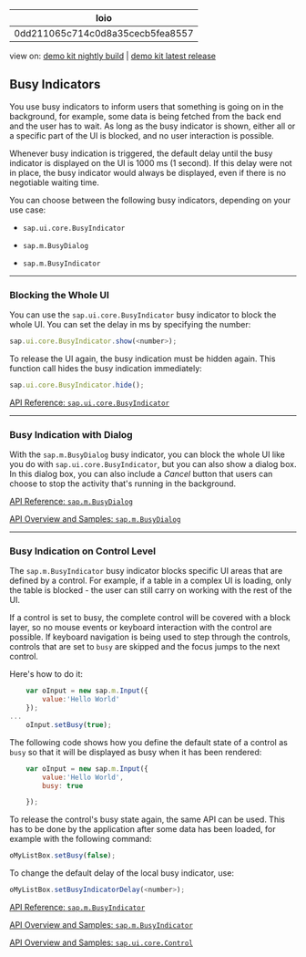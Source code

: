 <!-- loio0dd211065c714c0d8a35cecb5fea8557 -->

| loio |
| -----|
| 0dd211065c714c0d8a35cecb5fea8557 |

<div id="loio">

view on: [demo kit nightly build](https://openui5nightly.hana.ondemand.com/#/topic/0dd211065c714c0d8a35cecb5fea8557) | [demo kit latest release](https://openui5.hana.ondemand.com/#/topic/0dd211065c714c0d8a35cecb5fea8557)</div>

## Busy Indicators

You use busy indicators to inform users that something is going on in the background, for example, some data is being fetched from the back end and the user has to wait. As long as the busy indicator is shown, either all or a specific part of the UI is blocked, and no user interaction is possible.

Whenever busy indication is triggered, the default delay until the busy indicator is displayed on the UI is 1000 ms \(1 second\). If this delay were not in place, the busy indicator would always be displayed, even if there is no negotiable waiting time.

You can choose between the following busy indicators, depending on your use case:

-   `sap.ui.core.BusyIndicator`

-   `sap.m.BusyDialog`

-   `sap.m.BusyIndicator`


***

### Blocking the Whole UI

You can use the `sap.ui.core.BusyIndicator` busy indicator to block the whole UI. You can set the delay in ms by specifying the number:

```js
sap.ui.core.BusyIndicator.show(<number>);
```

To release the UI again, the busy indication must be hidden again. This function call hides the busy indication immediately:

```js
sap.ui.core.BusyIndicator.hide();
```

[API Reference: `sap.ui.core.BusyIndicator`](https://openui5.hana.ondemand.com/#docs/api/symbols/sap.ui.core.BusyIndicator.html)

***

### Busy Indication with Dialog

With the `sap.m.BusyDialog` busy indicator, you can block the whole UI like you do with `sap.ui.core.BusyIndicator`, but you can also show a dialog box. In this dialog box, you can also include a *Cancel* button that users can choose to stop the activity that's running in the background.

[API Reference: `sap.m.BusyDialog`](https://openui5.hana.ondemand.com/#docs/api/symbols/sap.m.BusyDialog.html)

[API Overview and Samples: `sap.m.BusyDialog`](https://openui5.hana.ondemand.com/explored.html#/entity/sap.m.BusyDialog/samples)

***

### Busy Indication on Control Level

The `sap.m.BusyIndicator` busy indicator blocks specific UI areas that are defined by a control. For example, if a table in a complex UI is loading, only the table is blocked - the user can still carry on working with the rest of the UI.

If a control is set to busy, the complete control will be covered with a block layer, so no mouse events or keyboard interaction with the control are possible. If keyboard navigation is being used to step through the controls, controls that are set to `busy` are skipped and the focus jumps to the next control.

Here's how to do it:

```js
	var oInput = new sap.m.Input({
		value:'Hello World'
	});
...
	oInput.setBusy(true);

```

The following code shows how you define the default state of a control as `busy` so that it will be displayed as busy when it has been rendered:

```js
	var oInput = new sap.m.Input({
		value:'Hello World',
		busy: true

	});

```

To release the control's busy state again, the same API can be used. This has to be done by the application after some data has been loaded, for example with the following command:

```js
oMyListBox.setBusy(false);
```

To change the default delay of the local busy indicator, use:

```js
oMyListBox.setBusyIndicatorDelay(<number>);
```

[API Reference: `sap.m.BusyIndicator`](https://openui5.hana.ondemand.com/#docs/api/symbols/sap.m.BusyIndicator.html)

[API Overview and Samples: `sap.m.BusyIndicator`](https://openui5.hana.ondemand.com/explored.html#/entity/sap.m.BusyIndicator/samples)

[API Overview and Samples: `sap.ui.core.Control`](https://openui5.hana.ondemand.com/explored.html#/entity/sap.ui.core.Control/samples)

